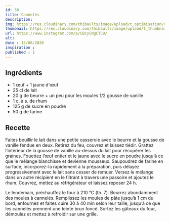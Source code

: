 ```yaml
---
id: 38
title: Cannelés
description: 
img: https://res.cloudinary.com/thibaults/image/upload/t_optimisation/v1600517450/Recipes/20200615_canneles.jpg
thumbnail: https://res.cloudinary.com/thibaults/image/upload/t_thumbnail_josie/v1600517450/Recipes/20200615_canneles.jpg
url: https://www.instagram.com/p/CBcyCNgCTC9/
alt: 
date : 15/06/2020
inspiration :
published : 1
---
```


## Ingrédients
 - 1 œuf + 1 jaune d'œuf
 - 25 cl de lait
 - 20 g de beurre + un peu pour les moules 1/2 gousse de vanille
 - 1 c. à s. de rhum
 - 125 g de sucre en poudre
 - 50 g de farine

## Recette
Faites bouillir le lait dans une petite casserole avec le beurre et la gousse de vanille fendue en deux. Retirez du feu, couvrez et laissez tiédir. Grattez l’intérieur de la gousse de vanille au-dessus du lait pour récupérer les graines. Fouettez l’œuf entier et le jaune avec le sucre en poudre jusqu’à ce que le mélange blanchisse et devienne mousseux. Saupoudrez de farine en surface, incorporez-la rapidement à la préparation, puis délayez progressivement avec le lait sans cesser de remuer. Versez le mélange dans un autre récipient en le filtrant à travers une passoire et ajoutez le rhum. Couvrez, mettez au réfrigérateur et laissez reposer 24 h. 

Le lendemain, préchauffez le four à 210 °C (th. 7). Beurrez abondamment des moules à cannelés. Remplissez les moules de pâte jusqu’à 1 cm du bord, enfournez et faites cuire 30 à 40 min selon leur taille, jusqu’à ce que les cannelés prennent une teinte brun foncé. Sortez les gâteaux du four, démoulez et mettez à refroidir sur une grille.